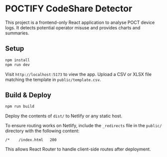 # POCTIFY CodeShare Detector

This project is a frontend-only React application to analyse POCT device logs.
It detects potential operator misuse and provides charts and summaries.

## Setup

```bash
npm install
npm run dev
```

Visit `http://localhost:5173` to view the app. Upload a CSV or XLSX file
matching the template in `public/template.csv`.

## Build & Deploy

```bash
npm run build
```

Deploy the contents of `dist/` to Netlify or any static host.

To ensure routing works on Netlify, include the `_redirects` file in the `public/` directory with the following content:
```
/*    /index.html   200
```
This allows React Router to handle client-side routes after deployment.
